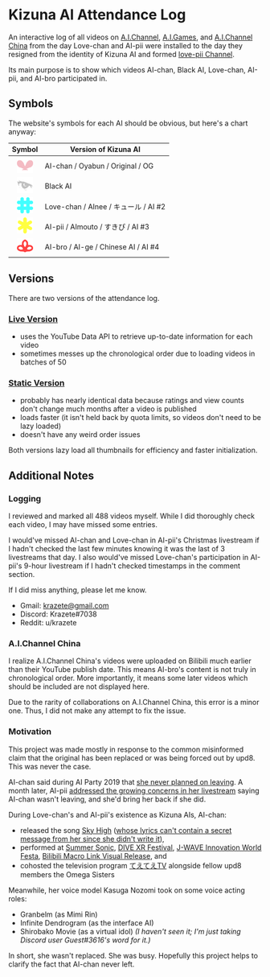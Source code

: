 # Kizuna AI Attendance Log

An interactive log of all videos on [A.I.Channel](https://www.youtube.com/aichannel), [A.I.Games](https://www.youtube.com/aigamesdayo), and [A.I.Channel China](https://www.youtube.com/channel/UCArUdy5xj0i0cTuhPHRVMpw) from the day Love-chan and AI-pii were installed to the day they resigned from the identity of Kizuna AI and formed [love-pii Channel](https://www.youtube.com/channel/UCYm8zALd2uHqyy6C1tb4_zA).

Its main purpose is to show which videos AI-chan, Black AI, Love-chan, AI-pii, and AI-bro participated in.

## Symbols

The website's symbols for each AI should be obvious, but here's a chart anyway:

|Symbol|Version of Kizuna AI|
|:-:|-|
|<img src="icon/ai.png" width="32px">|AI-chan / Oyabun / Original / OG|
|<img src="icon/black.png" width="32px">|Black AI|
|<img src="icon/love.png" width="32px">|Love-chan / AInee / キュール / AI #2|
|<img src="icon/pii.png" width="32px">|AI-pii / AImouto / すきぴ / AI #3|
|<img src="icon/bro.png" width="32px">|AI-bro / AI-ge / Chinese AI / AI #4|

## Versions

There are two versions of the attendance log.

### [Live Version](https://krazete.github.io/ailog/live)

* uses the YouTube Data API to retrieve up-to-date information for each video
* sometimes messes up the chronological order due to loading videos in batches of 50

### [Static Version](https://krazete.github.io/ailog/static)

* probably has nearly identical data because ratings and view counts don't change much months after a video is published
* loads faster (it isn't held back by quota limits, so videos don't need to be lazy loaded)
* doesn't have any weird order issues

Both versions lazy load all thumbnails for efficiency and faster initialization.

## Additional Notes

### Logging

I reviewed and marked all 488 videos myself.
While I did thoroughly check each video, I may have missed some entries.

I would've missed AI-chan and Love-chan in AI-pii's Christmas livestream if I hadn't checked the last few minutes knowing it was the last of 3 livestreams that day.
I also would've missed Love-chan's participation in AI-pii's 9-hour livestream if I hadn't checked timestamps in the comment section.

If I did miss anything, please let me know.

* Gmail: krazete@gmail.com
* Discord: Krazete#7038
* Reddit: u/krazete

### A.I.Channel China

I realize A.I.Channel China's videos were uploaded on Bilibili much earlier than their YouTube publish date.
This means AI-bro's content is not truly in chronological order.
More importantly, it means some later videos which should be included are not displayed here.

Due to the rarity of collaborations on A.I.Channel China, this error is a minor one.
Thus, I did not make any attempt to fix the issue.

### Motivation

This project was made mostly in response to the common misinformed claim that the original has been replaced or was being forced out by upd8.
This was never the case.

AI-chan said during AI Party 2019 that [she never planned on leaving](https://warosu.org/jp/thread/21612492#p21615639).
A month later, AI-pii [addressed the growing concerns in her livestream](https://youtu.be/IwIoDYymgVs?t=61) saying AI-chan wasn't leaving, and she'd bring her back if she did.

During Love-chan's and AI-pii's existence as Kizuna AIs, AI-chan:

* released the song [Sky High](https://youtu.be/yLrstz80MKs) ([whose lyrics can't contain a secret message from her since she didn't write it](https://youtu.be/vk3tY4hwr3M?t=546)),
* performed at [Summer Sonic](https://youtu.be/O57ueFS0M6o), [DIVE XR Festival](https://twitter.com/aichan_nel/status/1175769837622030337), [J-WAVE Innovation World Festa](https://twitter.com/aichan_nel/status/1173189719578042369), [Bilibili Macro Link Visual Release](https://twitter.com/aichan_nel/status/1152094751849504770), and
* cohosted the television program [てえてえTV](https://cu.ntv.co.jp/program/tetete2/) alongside fellow upd8 members the Omega Sisters

Meanwhile, her voice model Kasuga Nozomi took on some voice acting roles:

* Granbelm (as Mimi Rin)
* Infinite Dendrogram (as the interface AI)
* Shirobako Movie (as a virtual idol) *(I haven't seen it; I'm just taking Discord user Guest#3616's word for it.)*

In short, she wasn't replaced.
She was busy.
Hopefully this project helps to clarify the fact that AI-chan never left.

